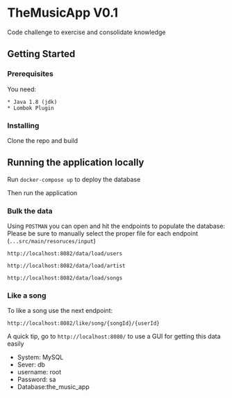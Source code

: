 # TheMusicApp V0.1
Code challenge to exercise and consolidate knowledge

## Getting Started

### Prerequisites

You need:
```
* Java 1.8 (jdk)
* Lombok Plugin
```

### Installing

Clone the repo and build

## Running the application locally

Run ```docker-compose up``` to deploy the database

Then run the application

### Bulk the data

Using ```POSTMAN``` you can open and hit the endpoints to populate the database:
Please be sure to manually select the proper file for each endpoint (```...src/main/resoruces/input```)


```http://localhost:8082/data/load/users```

```http://localhost:8082/data/load/artist```

```http://localhost:8082/data/load/songs```

### Like a song 

To like a song use the next endpoint:

```http://localhost:8082/like/song/{songId}/{userId}```

A quick tip, go to ```http://localhost:8080/``` to use a GUI for getting this data easily
- System: MySQL
- Sever: db
- username: root
- Password: sa
- Database:the_music_app 
